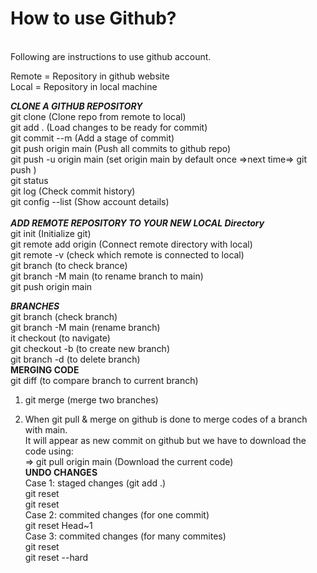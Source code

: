 # How to use Github?
<br>
Following are instructions to use github account.

Remote = Repository in github website <br>
Local = Repository in local machine <br>

***********CLONE A GITHUB REPOSITORY*********** <br>
git clone <repo link> (Clone repo from remote to local) <br>
git add . (Load changes to be ready for commit) <br>
git commit --m (Add a stage of commit) <br>
git push origin main (Push all commits to github repo) <br>
git push -u origin main (set origin main by default once =>next time=> git push ) <br>
git status <br>
git log (Check commit history) <br>
git config --list (Show account details) <br>
 <br>
***********ADD REMOTE REPOSITORY TO YOUR NEW LOCAL Directory*********** <br>
git init (Initialize git) <br>
git remote add origin <repo link> (Connect remote directory with local) <br>
git remote -v (check which remote is connected to local) <br>
git branch (to check brance) <br>
git branch -M main (to rename branch to main) <br>
git push origin main <br>

***********BRANCHES*********** <br>
git branch (check branch) <br>
git branch -M main (rename branch) <br>
it checkout <branch name> (to navigate) <br>
git checkout -b <new branch name> (to create new branch) <br>
git branch -d <branch name> (to delete branch) <br>
****MERGING CODE**** <br>
git diff <branch name> (to compare branch to current branch) <br>
1) git merge <branch name> (merge two branches) <br>

2) When git pull & merge on github is done to merge codes of a branch with main. <br>
   It will appear as new commit on github but we have to download the code using: <br>
   => git pull origin main (Download the current code) <br>
****UNDO CHANGES**** <br>
Case 1: staged changes (git add .) <br>
	git reset <File name> <br>
	git reset <br>
Case 2: commited changes (for one commit) <br>
	git reset Head~1 <br>
Case 3: commited changes (for many commites) <br>
	git reset <commit hash> <br>
	git reset --hard <commit hash> <br>
	 <br>
